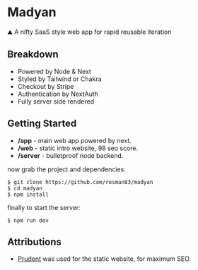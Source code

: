 # Madyan

⛰️ A nifty SaaS style web app for rapid reusable iteration

## Breakdown

- Powered by Node & Next
- Styled by Tailwind or Chakra
- Checkout by Stripe
- Authentication by NextAuth
- Fully server side rendered

## Getting Started

- **/app** - main web app powered by next.
- **/web** - static intro website, 98 seo score.
- **/server** - bulletproof node backend.

now grab the project and dependencies:

```
$ git clone https://github.com/rosman83/madyan
$ cd madyan
$ npm install
```

finally to start the server:

```
$ npm run dev
```

## Attributions

- [Prudent](https://github.com/vickOnRails/prudent) was used for the static website, for maximum SEO.

